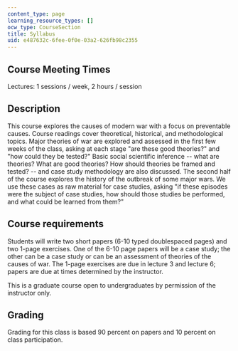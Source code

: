 ```yaml
---
content_type: page
learning_resource_types: []
ocw_type: CourseSection
title: Syllabus
uid: e487632c-6fee-0f0e-03a2-626fb98c2355
---
```


Course Meeting Times
--------------------

Lectures: 1 sessions / week, 2 hours / session

Description
-----------

This course explores the causes of modern war with a focus on preventable causes. Course readings cover theoretical, historical, and methodological topics. Major theories of war are explored and assessed in the first few weeks of the class, asking at each stage "are these good theories?" and "how could they be tested?" Basic social scientific inference -- what are theories? What are good theories? How should theories be framed and tested? -- and case study methodology are also discussed. The second half of the course explores the history of the outbreak of some major wars. We use these cases as raw material for case studies, asking "if these episodes were the subject of case studies, how should those studies be performed, and what could be learned from them?"

Course requirements
-------------------

Students will write two short papers (6-10 typed doublespaced pages) and two 1-page exercises. One of the 6-10 page papers will be a case study; the other can be a case study or can be an assessment of theories of the causes of war. The 1-page exercises are due in lecture 3 and lecture 6; papers are due at times determined by the instructor.

This is a graduate course open to undergraduates by permission of the instructor only.

Grading
-------

Grading for this class is based 90 percent on papers and 10 percent on class participation.